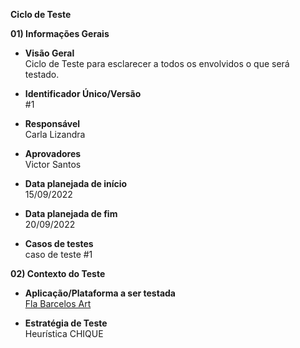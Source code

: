 **Ciclo de Teste**

**01) Informações Gerais** <br>
- **Visão Geral** <br>
   Ciclo de Teste para esclarecer a todos os envolvidos o que será testado.
- **Identificador Único/Versão** <br>
   #1

- **Responsável** <br>
   Carla Lizandra

- **Aprovadores** <br>
   Victor Santos

- **Data planejada de início** <br>
   15/09/2022 <p>

- **Data planejada de fim** <br>
  20/09/2022 <p>

- **Casos de testes** <br>
   caso de teste #1 <p>

**02) Contexto do Teste** <br>
- **Aplicação/Plataforma a ser testada** <br>
   [Fla Barcelos Art](https://www.flabarcellosart.com.br/) 

- **Estratégia de Teste** <br>
   Heurística CHIQUE